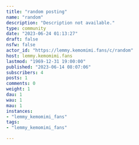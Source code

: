 ```yaml
---
title: "random posting" 
name: "random"
description: "Description not available."
type: community
date: "2023-06-24 01:13:27"
draft: false
nsfw: false
actor_id: "https://lemmy.kemomimi.fans/c/random"
host: lemmy.kemomimi.fans
lastmod: "1969-12-31 19:00:00"
published: "2023-06-14 08:07:06"
subscribers: 4
posts: 1
comments: 0
weight: 1
dau: 1
wau: 1
mau: 1
instances:
- "lemmy_kemomimi_fans"
tags: 
- "lemmy_kemomimi_fans"

---
```

